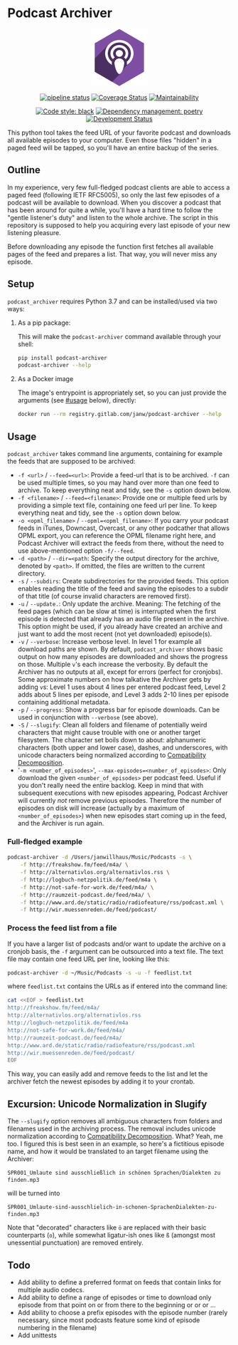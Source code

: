 # Podcast Archiver

<!-- markdownlint-disable MD033 -->
<div align="center">
<img src="assets/icon.png" alt="Podcast Archiver Logo" />

[![pipeline status](https://gitlab.com/janw/podcast-archiver/badges/master/pipeline.svg)](https://gitlab.com/janw/podcast-archiver/commits/master)
[![Coverage Status](https://coveralls.io/repos/github/janw/podcast-archiver/badge.svg?branch=master)](https://coveralls.io/github/janw/podcast-archiver?branch=master)
[![Maintainability](https://img.shields.io/codeclimate/maintainability/janw/podcast-archiver.svg)](https://codeclimate.com/github/janw/podcast-archiver)

[![Code style: black](https://img.shields.io/badge/code%20style-black-000000.svg)](https://github.com/python/black)
[![Dependency management: poetry](https://img.shields.io/badge/deps-poetry-blueviolet.svg)](https://poetry.eustace.io/docs/)
[![Development Status](https://img.shields.io/badge/status-beta-yellow.svg)](https:///github.com/janw/podcast-archiver/issues)

</div>

This python tool takes the feed URL of your favorite podcast and downloads all available episodes to your computer. Even those files "hidden" in a paged feed will be tapped, so you'll have an entire backup of the series.

## Outline

In my experience, very few full-fledged podcast clients are able to access a paged feed (following IETF RFC5005), so only the last few episodes of a podcast will be available to download. When you discover a podcast that has been around for quite a while, you'll have a hard time to follow the "gentle listener's duty" and listen to the whole archive. The script in this repository is supposed to help you acquiring every last episode of your new listening pleasure.

Before downloading any episode the function first fetches all available pages of the feed and prepares a list. That way, you will never miss any episode.

## Setup

`podcast_archiver` requires Python 3.7 and can be installed/used via two ways:

1. As a pip package:

    This will make the `podcast-archiver` command available through your shell:

    ```bash
    pip install podcast-archiver
    podcast-archiver --help
    ```

1. As a Docker image

    The image's entrypoint is appropriately set, so you can just provide the arguments (see [#usage](Usage) below), directly:

    ```bash
    docker run --rm registry.gitlab.com/janw/podcast-archiver --help
    ```

## Usage

`podcast_archiver` takes command line arguments, containing for example the feeds that are supposed to be archived:

* `-f <url>` / `--feed=<url>`: Provide a feed-url that is to be archived. `-f` can be used multiple times, so you may hand over more than one feed to archive. To keep everything neat and tidy, see the `-s` option down below.
* `-f <filename>` / `--feed=<filename>`: Provide one or multiple feed urls by providing a simple text file, containing one feed url per line. To keep everything neat and tidy, see the `-s` option down below.
* `-o <opml_filename>` / `--opml=<opml_filename>`: If you carry your podcast feeds in iTunes, Downcast, Overcast, or any other podcather that allows OPML export, you can reference the OPML filename right here, and Podcast Archiver will extract the feeds from there, without the need to use above-mentioned option `-f/--feed`.
* `-d <path>` / `--dir=<path`: Specify the output directory for the archive, denoted by `<path>`. If omitted, the files are written to the current directory.
* `-s` / `--subdirs`: Create subdirectories for the provided feeds. This option enables reading the title of the feed and saving the episodes to a subdir of that title (of course invalid characters are removed first).
* `-u` / `--update.`: Only update the archive. Meaning: The fetching of the feed pages (which can be slow at time) is interrupted when the first episode is detected that already has an audio file present in the archive. This option might be used, if you already have created an archive and just want to add the most recent (not yet downloaded) episode(s).
* `-v` / `--verbose`: Increase verbose level. In level 1 for example all download paths are shown. By default, `podcast_archiver` shows basic output on how many episodes are downloaded and shows the progress on those. Multiple `v`'s each increase the verbosity. By default the Archiver has no outputs at all, except for errors (perfect for cronjobs). Some approximate numbers on how talkative the Archiver gets by adding `v`s: Level 1 uses about 4 lines per entered podcast feed, Level 2 adds about 5 lines per episode, and Level 3 adds 2-10 lines per episode containing additional metadata.
* `-p` / `--progress`: Show a progress bar for episode downloads. Can be used in conjunction with `--verbose` (see above).
* `-S` / `--slugify`: Clean all folders and filename of potentially weird characters that might cause trouble with one or another target filesystem. The character set boils down to about: alphanumeric characters (both upper and lower case), dashes, and underscores, with unicode characters being normalized according to [Compatibility Decomposition](#excursion-unicode-normalization-in-slugify).
* '`-m <number_of_episodes>`', `--max-episodes=<number_of_episodes>`: Only download the given `<number_of_episodes>` per podcast feed. Useful if you don't really need the entire backlog. Keep in mind that with subsequent executions with new episodes appearing, Podcast Archiver will currently *not* remove previous episodes. Therefore the number of episodes on disk will increase (actually by a maximum of `<number_of_episodes>`) when new episodes start coming up in the feed, and the Archiver is run again.

### Full-fledged example

```bash
podcast-archiver -d /Users/janwillhaus/Music/Podcasts -s \
    -f http://freakshow.fm/feed/m4a/ \
    -f http://alternativlos.org/alternativlos.rss \
    -f http://logbuch-netzpolitik.de/feed/m4a \
    -f http://not-safe-for-work.de/feed/m4a/ \
    -f http://raumzeit-podcast.de/feed/m4a/ \
    -f http://www.ard.de/static/radio/radiofeature/rss/podcast.xml \
    -f http://wir.muessenreden.de/feed/podcast/
```

### Process the feed list from a file

If you have a larger list of podcasts and/or want to update the archive on a cronjob basis, the `-f` argument can be outsourced into a text file. The text file may contain one feed URL per line, looking like this:

```bash
podcast-archiver -d ~/Music/Podcasts -s -u -f feedlist.txt
```

where `feedlist.txt` contains the URLs as if entered into the command line:

```bash
cat <<EOF > feedlist.txt
http://freakshow.fm/feed/m4a/
http://alternativlos.org/alternativlos.rss
http://logbuch-netzpolitik.de/feed/m4a
http://not-safe-for-work.de/feed/m4a/
http://raumzeit-podcast.de/feed/m4a/
http://www.ard.de/static/radio/radiofeature/rss/podcast.xml
http://wir.muessenreden.de/feed/podcast/
EOF
```

This way, you can easily add and remove feeds to the list and let the archiver fetch the newest episodes by adding it to your crontab.

## Excursion: Unicode Normalization in Slugify

The `--slugify` option removes all ambiguous characters from folders and filenames used in the archiving process. The removal includes unicode normalization according to [Compatibility Decomposition](http://unicode.org/reports/tr15/tr15-18.html#Decomposition). What? Yeah, me too. I figured this is best seen in an example, so here's a fictitious episode name, and how it would be translated to an target filename using the Archiver:

```plaintext
SPR001_Umlaute sind ausschließlich in schönen Sprachen/Dialekten zu finden.mp3
```

will be turned into

```plaintext
SPR001_Umlaute-sind-ausschlielich-in-schonen-SprachenDialekten-zu-finden.mp3
```

Note that "decorated" characters like `ö` are replaced with their basic counterparts (`o`), while somewhat ligatur-ish ones like `ß` (amongst most unessential punctuation) are removed entirely.

## Todo

* Add ability to define a preferred format on feeds that contain links for multiple audio codecs.
* Add ability to define a range of episodes or time to download only episode from that point on or from there to the beginning or or or …
* Add ability to choose a prefix episodes with the episode number (rarely necessary, since most podcasts feature some kind of episode numbering in the filename)
* Add unittests
